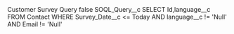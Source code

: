 <?xml version="1.0" encoding="UTF-8"?>
<CustomMetadata xmlns="http://soap.sforce.com/2006/04/metadata" xmlns:xsi="http://www.w3.org/2001/XMLSchema-instance" xmlns:xsd="http://www.w3.org/2001/XMLSchema">
    <label>Customer Survey Query</label>
    <protected>false</protected>
    <values>
        <field>SOQL_Query__c</field>
        <value xsi:type="xsd:string">SELECT Id,language__c FROM Contact WHERE Survey_Date__c &lt;= Today AND language__c != &apos;Null&apos; AND Email != &apos;Null&apos;</value>
    </values>
</CustomMetadata>
